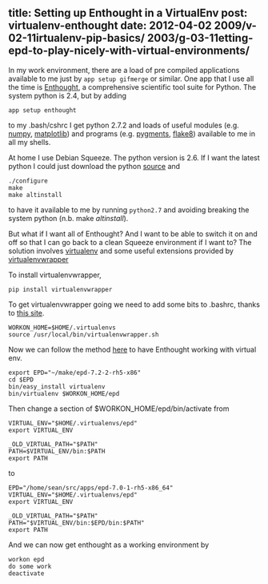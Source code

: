 title: Setting up Enthought in a VirtualEnv
post: virtualenv-enthought
date: 2012-04-02
2009/v-02-11irtualenv-pip-basics/
2003/g-03-11etting-epd-to-play-nicely-with-virtual-environments/
---

In my work environment, there are a load of pre compiled applications
available to me just by `app setup gifmerge` or similar. One app that
I use all the time is [Enthought][], a comprehensive scientific tool
suite for Python. The system python is 2.4, but by adding

    app setup enthought

to my .bash/cshrc I get python 2.7.2 and loads of useful modules (e.g.
[numpy][], [matplotlib][]) and programs (e.g. [pygments][], [flake8][])
available to me in all my shells.

[Enthought]: www.enthought.com
[numpy]: http://numpy.scipy.org/
[matplotlib]: http://matplotlib.sourceforge.net/
[pygments]: http://pygments.org/
[flake8]: http://pypi.python.org/pypi/flake8

At home I use Debian Squeeze. The python version is 2.6. If I want the
latest python I could just download the python [source][python2.7.2]
and

    ./configure
    make
    make altinstall

to have it available to me by running `python2.7` and avoiding breaking
the system python (n.b. make *altinstall*).

[python2.7.2]: http://www.python.org/ftp/python/2.7.2/Python-2.7.2.tgz

But what if I want all of Enthought? And I want to be able to switch it on 
and off so that I can go back to a clean Squeeze environment if I want to? 
The solution involves [virtualenv][ve] and some useful extensions provided 
by [virtualenvwrapper][vew]

[ve]: http://pypi.python.org/pypi/virtualenv/
[vew]: http://pypi.python.org/pypi/virtualenvwrapper/

To install virtualenvwrapper,

    pip install virtualenvwrapper

To get virtualenvwrapper going we need to add some bits to .bashrc, thanks
to [this site][jontourage].

    WORKON_HOME=$HOME/.virtualenvs
    source /usr/local/bin/virtualenvwrapper.sh

[jontourage]: http://jontourage.com/2011/02/09/virtualenv-pip-basics/

Now we can follow the method [here][decomposition] to have Enthought working
with virtual env.

[decomposition]: http://seanjtaylor.com/2011/03/03/getting-epd-to-play-nicely-with-virtual-environments/

    export EPD="~/make/epd-7.2-2-rh5-x86"
    cd $EPD
    bin/easy_install virtualenv
    bin/virtualenv $WORKON_HOME/epd

Then change a section of $WORKON_HOME/epd/bin/activate from

    VIRTUAL_ENV="$HOME/.virtualenvs/epd"
    export VIRTUAL_ENV

    _OLD_VIRTUAL_PATH="$PATH"
    PATH=$VIRTUAL_ENV/bin:$PATH
    export PATH

to

    EPD="/home/sean/src/apps/epd-7.0-1-rh5-x86_64"
    VIRTUAL_ENV="$HOME/.virtualenvs/epd"
    export VIRTUAL_ENV

    _OLD_VIRTUAL_PATH="$PATH"
    PATH="$VIRTUAL_ENV/bin:$EPD/bin:$PATH"
    export PATH 

And we can now get enthought as a working environment by

    workon epd
    do some work
    deactivate


